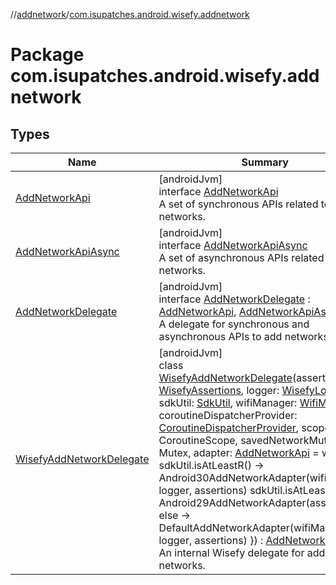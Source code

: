 //[addnetwork](../../index.md)/[com.isupatches.android.wisefy.addnetwork](index.md)

# Package com.isupatches.android.wisefy.addnetwork

## Types

| Name | Summary |
|---|---|
| [AddNetworkApi](-add-network-api/index.md) | [androidJvm]<br>interface [AddNetworkApi](-add-network-api/index.md)<br>A set of synchronous APIs related to adding networks. |
| [AddNetworkApiAsync](-add-network-api-async/index.md) | [androidJvm]<br>interface [AddNetworkApiAsync](-add-network-api-async/index.md)<br>A set of asynchronous APIs related to adding networks. |
| [AddNetworkDelegate](-add-network-delegate/index.md) | [androidJvm]<br>interface [AddNetworkDelegate](-add-network-delegate/index.md) : [AddNetworkApi](-add-network-api/index.md), [AddNetworkApiAsync](-add-network-api-async/index.md)<br>A delegate for synchronous and asynchronous APIs to add networks. |
| [WisefyAddNetworkDelegate](-wisefy-add-network-delegate/index.md) | [androidJvm]<br>class [WisefyAddNetworkDelegate](-wisefy-add-network-delegate/index.md)(assertions: [WisefyAssertions](../../../core/core/com.isupatches.android.wisefy.core.assertions/-wisefy-assertions/index.md), logger: [WisefyLogger](../../../core/core/com.isupatches.android.wisefy.core.logging/-wisefy-logger/index.md), sdkUtil: [SdkUtil](../../../core/core/com.isupatches.android.wisefy.core.util/-sdk-util/index.md), wifiManager: [WifiManager](https://developer.android.com/reference/kotlin/android/net/wifi/WifiManager.html), coroutineDispatcherProvider: [CoroutineDispatcherProvider](../../../core/core/com.isupatches.android.wisefy.core.coroutines/-coroutine-dispatcher-provider/index.md), scope: CoroutineScope, savedNetworkMutex: Mutex, adapter: [AddNetworkApi](-add-network-api/index.md) = when {         sdkUtil.isAtLeastR() -&gt; Android30AddNetworkAdapter(wifiManager, logger, assertions)         sdkUtil.isAtLeastQ() -&gt; Android29AddNetworkAdapter(assertions)         else -&gt; DefaultAddNetworkAdapter(wifiManager, logger, assertions)     }) : [AddNetworkDelegate](-add-network-delegate/index.md)<br>An internal Wisefy delegate for adding networks. |

